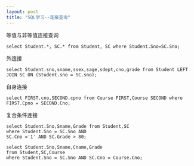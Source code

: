 ```yaml
---
layout: post
title: "SQL学习--连接查询"
---
```


等值与非等值连接查询

`select Student.*, SC.* from Student, SC where Student.Sno=SC.Sno;`

外连接

```
select Student.sno,sname,ssex,sage,sdept,cno,grade from Student LEFT JOIN SC ON (Student.sno = SC.sno);
```

自身连接

```
select FIRST.cno,SECOND.cpno from Course FIRST,Course SECOND where FIRST.Cpno = SECOND.Cno;
```

复合条件连接

```
select Student.Sno,Sname,Grade from Student,SC
where Student.Sno = SC.Sno AND
SC.Cno ='1' AND SC.Grade > 80;

select Student.Sno,Sname,Cname,Grade
from Student,SC,Course
where Student.Sno = SC.Sno AND SC.Cno = Course.Cno;
```

